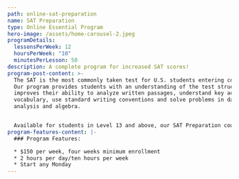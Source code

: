 ```yaml
---
path: online-sat-preparation
name: SAT Preparation
type: Online Essential Program
hero-image: /assets/home-carousel-2.jpeg
programDetails:
  lessonsPerWeek: 12
  hoursPerWeek: "10"
  minutesPerLesson: 50
description: A complete program for increased SAT scores!
program-post-content: >-
  The SAT is the most commonly taken test for U.S. students entering college.
  Our program provides students with an understanding of the test structure and
  improves their ability to analyze written passages, understand key academic
  vocabulary, use standard writing conventions and solve problems in data
  analysis and algebra.


  Available for students in Level 13 and above, our SAT Preparation course covers every aspect of the test, and provides extensive practice testing, to secure higher scores for our students.
program-features-content: |-
  ### Program Features:

  * $150 per week, four weeks minimum enrollment
  * 2 hours per day/ten hours per week
  * Start any Monday
---
```

